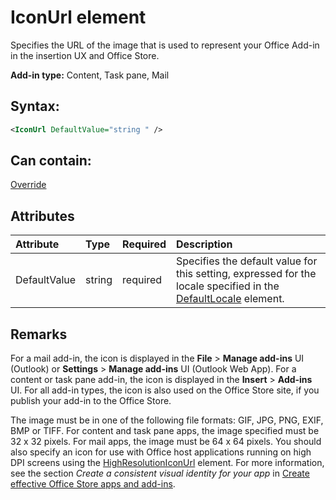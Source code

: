 
# IconUrl element
Specifies the URL of the image that is used to represent your Office Add-in in the insertion UX and Office Store.

 **Add-in type:** Content, Task pane, Mail


## Syntax:


```XML
<IconUrl DefaultValue="string " />
```


## Can contain:

[Override](https://dev.office.com/reference/add-ins/manifest/override)


## Attributes



|**Attribute**|**Type**|**Required**|**Description**|
|:-----|:-----|:-----|:-----|
|DefaultValue|string|required|Specifies the default value for this setting, expressed for the locale specified in the [DefaultLocale](https://dev.office.com/reference/add-ins/manifest/defaultlocale) element.|

## Remarks

For a mail add-in, the icon is displayed in the  **File** > **Manage add-ins** UI (Outlook) or **Settings** > **Manage add-ins** UI (Outlook Web App). For a content or task pane add-in, the icon is displayed in the **Insert** > **Add-ins** UI. For all add-in types, the icon is also used on the Office Store site, if you publish your add-in to the Office Store.

The image must be in one of the following file formats: GIF, JPG, PNG, EXIF, BMP or TIFF. For content and task pane apps, the image specified must be 32 x 32 pixels. For mail apps, the image must be 64 x 64 pixels. You should also specify an icon for use with Office host applications running on high DPI screens using the [HighResolutionIconUrl](https://dev.office.com/reference/add-ins/manifest/highresolutioniconurl) element. For more information, see the section _Create a consistent visual identity for your app_ in [Create effective Office Store apps and add-ins](http://msdn.microsoft.com/library/c66a6e6b-2e96-458f-8f8c-2a499fe942c9%28Office.15%29.aspx).

